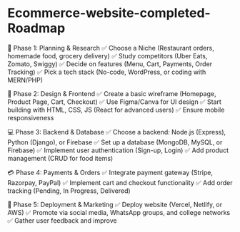 # Ecommerce-website-completed-Roadmap
📌 Phase 1: Planning & Research
✅ Choose a Niche (Restaurant orders, homemade food, grocery delivery)
✅ Study competitors (Uber Eats, Zomato, Swiggy)
✅ Decide on features (Menu, Cart, Payments, Order Tracking)
✅ Pick a tech stack (No-code, WordPress, or coding with MERN/PHP)

🎨 Phase 2: Design & Frontend
✅ Create a basic wireframe (Homepage, Product Page, Cart, Checkout)
✅ Use Figma/Canva for UI design
✅ Start building with HTML, CSS, JS (React for advanced users)
✅ Ensure mobile responsiveness

💻 Phase 3: Backend & Database
✅ Choose a backend: Node.js (Express), Python (Django), or Firebase
✅ Set up a database (MongoDB, MySQL, or Firebase)
✅ Implement user authentication (Sign-up, Login)
✅ Add product management (CRUD for food items)

💳 Phase 4: Payments & Orders
✅ Integrate payment gateway (Stripe, Razorpay, PayPal)
✅ Implement cart and checkout functionality
✅ Add order tracking (Pending, In Progress, Delivered)

🚀 Phase 5: Deployment & Marketing
✅ Deploy website (Vercel, Netlify, or AWS)
✅ Promote via social media, WhatsApp groups, and college networks
✅ Gather user feedback and improve
